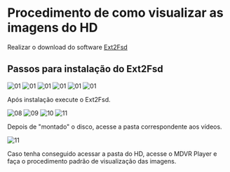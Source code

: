# Procedimento de como visualizar as imagens do HD

Realizar o download do software [Ext2Fsd](https://storage.googleapis.com/v2tech/Ext2Fsd-0.52.exe)

## Passos para instalação do Ext2Fsd

![01](01.png)
![01](02.png)
![01](03.png)
![01](04.png)
![01](05.png)
![01](06.png)

Após instalação execute o Ext2Fsd.

![08](08.png)
![09](09.png)
![10](10.png)
![11](11.png)

Depois de "montado" o disco, acesse a pasta correspondente aos vídeos.

![11](12.png)

Caso tenha conseguido acessar a pasta do HD, acesse o MDVR Player e faça o procedimento padrão de visualização das imagens.
